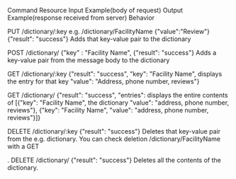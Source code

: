 
Command         Resource        Input Example(body of request)  Output Example(response received from server)            Behavior

PUT        /dictionary/:key
    e.g. /dictionary/FacilityName     {"value":"Review"}        {"result": "success"}                   Adds that key-value pair to the dictionary

POST       /dictionary/        {"key" : "Facility Name",        {"result": "success"}                           Adds a key-value pair from the message
                                                                                                                           body to the dictionary

GET        /dictionary/:key                                     {"result": "success", "key": "Facility Name",        displays the entry for that key
                                                                "value": "Address, phone number, reviews"}

GET        /dictionary/                                         {"result": "success", "entries":                         displays the entire contents of 
                                                                [{"key": "Facility Name",                                       the dictionary
                                                                "value": "address, phone number, reviews"},
                                                                 {"key": "Facility Name", 
                                                                 "value": "address, phone number, reviews"}]}

DELETE     /dictionary/:key                                     {"result": "success"}                             Deletes that key-value pair from the 
                e.g.                                                                                               dictionary. You can check deletion 
         /dictionary/FacilityName                                                                                                with a GET

.
DELETE       /dictionary/                                        {"result": "success"}                        Deletes all the contents of the dictionary.

